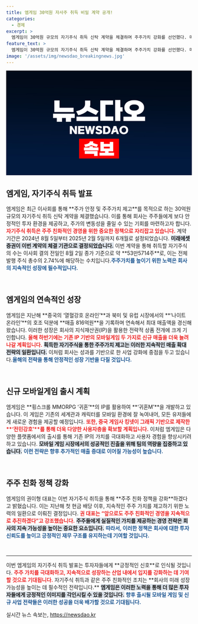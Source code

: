 ```yaml
---
title: 엠게임 30억원 자사주 취득 비밀 계약 공개!
categories:
  - 경제
excerpt: >
  엠게임이 30억원 규모의 자기주식 취득 신탁 계약을 체결하며 주주가치 강화를 선언했다. 매출 증가와 함께 모바일게임 신작 출시 계획도 밝혀 미래 성장 가능성을 더욱 높이고 있다. 클릭해 더 많은 소식을 알아보세요!
feature_text: >
  엠게임이 30억원 규모의 자기주식 취득 신탁 계약을 체결하며 주주가치 강화를 선언했다. 매출 증가와 함께 모바일게임 신작 출시 계획도 밝혀 미래 성장 가능성을 더욱 높이고 있다. 클릭해 더 많은 소식을 알아보세요!
image: '/assets/img/newsdao_breakingnews.jpg'
---
```


<p><img src="/assets/img/newsdao_breakingnews.jpg" alt="cryptoinkorea 속보" /></p>

<h2 data-ke-size="size26">엠게임, 자기주식 취득 발표</h2>

<p data-ke-size="size16">엠게임은 최근 이사회를 통해 **주가 안정 및 주주가치 제고**를 목적으로 하는 30억원 규모의 자기주식 취득 신탁 계약을 체결했습니다. 이를 통해 회사는 주주들에게 보다 안정적인 투자 환경을 제공하고, 주가의 변동성을 줄일 수 있는 기회를 마련하고자 합니다. <b><span style="color: #ee2323;">자기주식 취득은 주주 친화적인 경영을 위한 중요한 정책으로 자리잡고 있습니다.</span></b> 계약 기간은 2024년 8월 5일부터 2025년 2월 5일까지 6개월로 설정되었습니다. <b><span style="background-color: #21538527;">미래에셋증권이 이번 계약의 체결 기관으로 결정되었습니다.</span></b> 이번 계약을 통해 취득할 자기주식의 수는 이사회 결의 전일인 8월 2일 종가 기준으로 약 **53만5714주**로, 이는 전체 발행 주식 총수의 2.74%에 해당하는 수치입니다.<b><span style="color: #1a5490;">주주가치를 높이기 위한 노력은 회사의 지속적인 성장에 필수적입니다.</span></b></p>

<p data-ke-size="size16">&nbsp;</p>

<h2 data-ke-size="size26">엠게임의 연속적인 성장</h2>

<p data-ke-size="size16">엠게임은 지난해 **중국의 ‘열혈강호 온라인’**과 북미 및 유럽 시장에서의 **‘나이트 온라인’**의 호조 덕분에 **매출 816억원**을 기록하며 연속해서 최대 매출액을 경신해왔습니다. 이러한 성장은 회사의 지식재산권(IP)을 활용한 전략적 상품 전개에 크게 기인합니다. <b><span style="color: #ee2323;">올해 하반기에는 기존 IP 기반의 모바일게임 두 가지로 신규 매출을 더욱 늘려나갈 계획입니다.</span></b> <b><span style="background-color: #21538527;">획득한 자기주식을 통한 주주가치 제고는 이러한 지속적인 매출 확대 전략의 일환입니다.</span></b> 이처럼 회사는 성과를 기반으로 한 사업 강화에 중점을 두고 있습니다.<b><span style="color: #1a5490;">올해의 전략을 통해 안정적인 성장 기반을 다질 것입니다.</span></b></p>

<p data-ke-size="size16">&nbsp;</p>

<h2 data-ke-size="size26">신규 모바일게임 출시 계획</h2>

<p data-ke-size="size16">엠게임은 **횡스크롤 MMORPG ‘귀혼’**의 IP를 활용하여 **‘귀혼M’**을 개발하고 있습니다. 이 게임은 기존의 세계관과 캐릭터를 모바일 환경에 잘 녹여내어, 모든 유저들에게 새로운 경험을 제공할 예정입니다. <b><span style="color: #ee2323;">또한, 중국 게임사 킹넷이 그래픽 기반으로 제작한 **‘전민강호’**를 통해 더욱 다양한 사용자층을 확보할 계획입니다.</span></b> 이처럼 엠게임은 다양한 플랫폼에서의 출시를 통해 기존 IP의 가치를 극대화하고 사용자 경험을 향상시키려 하고 있습니다. <b><span style="background-color: #21538527;">모바일 게임 시장에서의 성공적인 진출을 위해 팀의 역량을 집중하고 있습니다.</span></b> <b><span style="color: #1a5490;">이런 전략은 향후 추가적인 매출 증대로 이어질 가능성이 높습니다.</span></b></p>

<p data-ke-size="size16">&nbsp;</p>

<h2 data-ke-size="size26">주주 친화 정책 강화</h2>

<p data-ke-size="size16">엠게임의 권이형 대표는 이번 자기주식 취득을 통해 **주주 친화 정책을 강화**하겠다고 밝혔습니다. 이는 지난해 첫 현금 배당 이후, 지속적인 주주 가치를 제고하기 위한 노력의 일환으로 이뤄진 결정입니다. <b><span style="color: #ee2323;">권 대표는 “앞으로도 주주 친화적인 경영을 지속적으로 추진하겠다”고 강조했습니다.</span></b> <b><span style="background-color: #21538527;">주주들에게 실질적인 가치를 제공하는 경영 전략은 회사의 지속 가능성을 높이는 중요한 요소입니다.</span></b> <b><span style="color: #1a5490;">따라서, 이러한 정책은 회사에 대한 투자 신뢰도를 높이고 긍정적인 재무 구조를 유지하는데 기여할 것입니다.</span></b></p>

<p data-ke-size="size16">&nbsp;</p>

<hr/>

<p data-ke-size="size16">이번 엠게임의 자기주식 취득 발표는 투자자들에게 **긍정적인 신호**로 인식될 것입니다. <b><span style="color: #ee2323;">주주 가치를 극대화하고, 지속적으로 성장하는 산업 내에서 입지를 강화하는 데 기여할 것으로 기대됩니다.</span></b> 자기주식 취득과 같은 주주 친화적인 조치는 **회사의 미래 성장 가능성을 높이는 데 필수적인 전략입니다.** <b><span style="background-color: #21538527;">엠게임은 이러한 노력을 통해 더 많은 투자자들에게 긍정적인 이미지를 각인시킬 수 있을 것입니다.</span></b> <b><span style="color: #1a5490;">향후 출시될 모바일 게임 및 신규 사업 전략들은 이러한 성공을 더욱 배가할 것으로 기대됩니다.</span></b></p>
실시간 뉴스 속보는, <a href="https://newsdao.kr" rel="dofollow">https://newsdao.kr</a>


